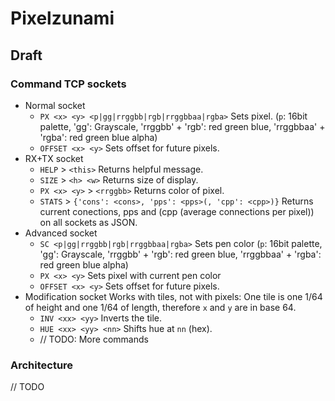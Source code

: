 # Pixelzunami
## Draft
### Command TCP sockets
- Normal socket
  - `PX <x> <y> <p|gg|rrggbb|rgb|rrggbbaa|rgba>`
    Sets pixel. (`p`: 16bit palette, 'gg': Grayscale, 'rrggbb' + 'rgb': red green blue, 'rrggbbaa' + 'rgba': red green blue alpha)
  - `OFFSET <x> <y>`
    Sets offset for future pixels.
- RX+TX socket
  - `HELP` > `<this>`
  Returns helpful message.
  - `SIZE` > `<h> <w>`
  Returns size of display.
  - `PX <x> <y>` > `<rrggbb>`
  Returns color of pixel.
  - `STATS` > `{'cons': <cons>, 'pps': <pps>(, 'cpp': <cpp>)}`
  Returns current conections, pps and (cpp (average connections per pixel)) on all sockets as JSON.
- Advanced socket
  - `SC <p|gg|rrggbb|rgb|rrggbbaa|rgba>`
    Sets pen color (`p`: 16bit palette, 'gg': Grayscale, 'rrggbb' + 'rgb': red green blue, 'rrggbbaa' + 'rgba': red green blue alpha)
  - `PX <x> <y>`
    Sets pixel with current pen color
  - `OFFSET <x> <y>`
    Sets offset for future pixels.
- Modification socket
  Works with tiles, not with pixels:
  One tile is one 1/64 of height and one 1/64 of length, therefore `x` and `y` are in base 64.
  - `INV <xx> <yy>`
    Inverts the tile.
  - `HUE <xx> <yy> <nn>`
    Shifts hue at `nn` (hex).
  - // TODO: More commands

### Architecture
// TODO

